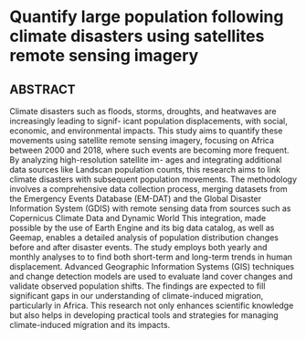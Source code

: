 # Quantify large population following climate disasters using satellites remote sensing imagery
## ABSTRACT
Climate disasters such as floods, storms, droughts, and heatwaves are increasingly leading to signif-
icant population displacements, with social, economic, and environmental impacts. This study aims
to quantify these movements using satellite remote sensing imagery, focusing on Africa between 2000
and 2018, where such events are becoming more frequent. By analyzing high-resolution satellite im-
ages and integrating additional data sources like Landscan population counts, this research aims to link
climate disasters with subsequent population movements. The methodology involves a comprehensive
data collection process, merging datasets from the Emergency Events Database (EM-DAT) and the
Global Disaster Information System (GDIS) with remote sensing data from sources such as Copernicus
Climate Data and Dynamic World This integration, made possible by the use of Earth Engine and its
big data catalog, as well as Geemap, enables a detailed analysis of population distribution changes
before and after disaster events. The study employs both yearly and monthly analyses to to find both
short-term and long-term trends in human displacement. Advanced Geographic Information Systems
(GIS) techniques and change detection models are used to evaluate land cover changes and validate
observed population shifts. The findings are expected to fill significant gaps in our understanding of
climate-induced migration, particularly in Africa. This research not only enhances scientific knowledge
but also helps in developing practical tools and strategies for managing climate-induced migration and
its impacts.

